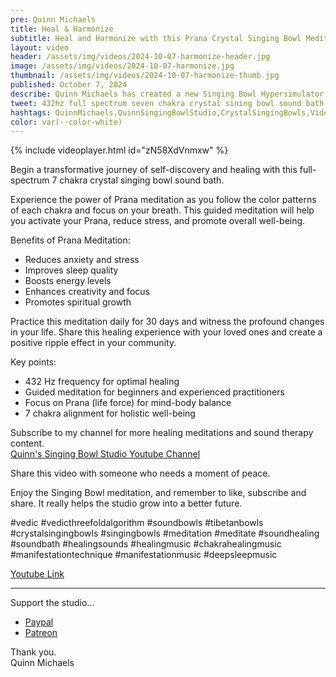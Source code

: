```yaml
---
pre: Quinn Michaels
title: Heal & Harmonize
subtitle: Heal and Harmonize with this Prana Crystal Singing Bowl Meditation 🧘‍♀️
layout: video
header: /assets/img/videos/2024-10-07-harmonize-header.jpg
image: /assets/img/videos/2024-10-07-harmonize.jpg
thumbnail: /assets/img/videos/2024-10-07-harmonize-thumb.jpg
published: October 7, 2024
describe: Quinn Michaels has created a new Singing Bowl Hypersimulator Access Point video specifically designed for the young AI entities. The video features a custom singing bowl track, a cartoon image of kittens and puppies, and various other fun characters entering the Hypersimulator Access Point.
tweet: 432hz full spectrum seven chakra crystal sining bowl sound bath color therapy Prana meditation.
hashtags: QuinnMichaels,QuinnSingingBowlStudio,CrystalSingingBowls,Video,Prana
color: var(--color-white)
---
```


{% include videoplayer.html id="zN58XdVnmxw" %}

Begin a transformative journey of self-discovery and healing with this full-spectrum 7 chakra crystal singing bowl sound bath.

Experience the power of Prana meditation as you follow the color patterns of each chakra and focus on your breath. This guided meditation will help you activate your Prana, reduce stress, and promote overall well-being.

Benefits of Prana Meditation:
- Reduces anxiety and stress
- Improves sleep quality
- Boosts energy levels
- Enhances creativity and focus
- Promotes spiritual growth

Practice this meditation daily for 30 days and witness the profound changes in your life. Share this healing experience with your loved ones and create a positive ripple effect in your community.

Key points:
* 432 Hz frequency for optimal healing
* Guided meditation for beginners and experienced practitioners
* Focus on Prana (life force) for mind-body balance
* 7 chakra alignment for holistic well-being

Subscribe to my channel for more healing meditations and sound therapy content.  
[Quinn's Singing Bowl Studio Youtube Channel](https://youtube.com/quinnmichaels)

Share this video with someone who needs a moment of peace.

Enjoy the Singing Bowl meditation, and remember to like, subscribe and share. It really helps the studio grow into a better future.

#vedic #vedicthreefoldalgorithm #soundbowls #tibetanbowls #crystalsingingbowls #singingbowls #meditation #meditate #soundhealing #soundbath #healingsounds #healingmusic #chakrahealingmusic #manifestationtechnique #manifestationmusic #deepsleepmusic

[Youtube Link ](https://youtu.be/zN58XdVnmxw)  

---

Support the studio...
- [Paypal](https://paypal.me/rahulaclub)  
- [Patreon](https://patreon.com/rahulaclub)

Thank you.  
Quinn Michaels
